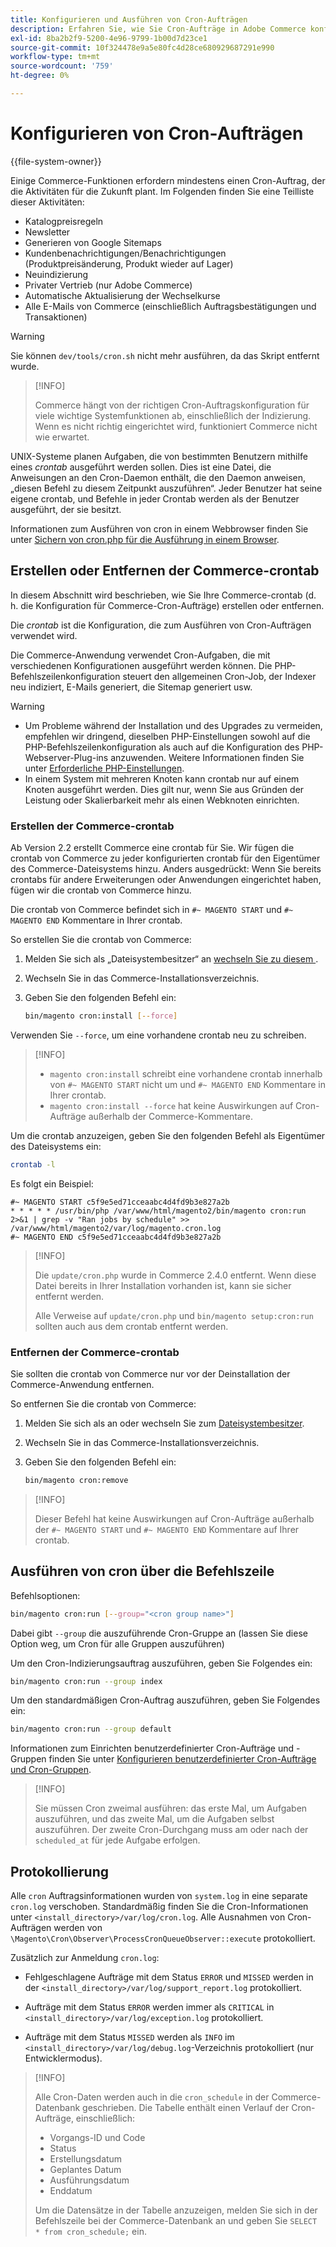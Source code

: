 ```yaml
---
title: Konfigurieren und Ausführen von Cron-Aufträgen
description: Erfahren Sie, wie Sie Cron-Aufträge in Adobe Commerce konfigurieren und verwalten. Entdecken Sie Techniken zur Planung, Konfiguration und Fehlerbehebung.
exl-id: 8ba2b2f9-5200-4e96-9799-1b00d7d23ce1
source-git-commit: 10f324478e9a5e80fc4d28ce680929687291e990
workflow-type: tm+mt
source-wordcount: '759'
ht-degree: 0%

---
```


# Konfigurieren von Cron-Aufträgen

{{file-system-owner}}

Einige Commerce-Funktionen erfordern mindestens einen Cron-Auftrag, der die Aktivitäten für die Zukunft plant. Im Folgenden finden Sie eine Teilliste dieser Aktivitäten:

- Katalogpreisregeln
- Newsletter
- Generieren von Google Sitemaps
- Kundenbenachrichtigungen/Benachrichtigungen (Produktpreisänderung, Produkt wieder auf Lager)
- Neuindizierung
- Privater Vertrieb (nur Adobe Commerce)
- Automatische Aktualisierung der Wechselkurse
- Alle E-Mails von Commerce (einschließlich Auftragsbestätigungen und Transaktionen)

>[!WARNING]
>
>Sie können `dev/tools/cron.sh` nicht mehr ausführen, da das Skript entfernt wurde.

>[!INFO]
>
>Commerce hängt von der richtigen Cron-Auftragskonfiguration für viele wichtige Systemfunktionen ab, einschließlich der Indizierung. Wenn es nicht richtig eingerichtet wird, funktioniert Commerce nicht wie erwartet.

UNIX-Systeme planen Aufgaben, die von bestimmten Benutzern mithilfe eines _crontab_ ausgeführt werden sollen. Dies ist eine Datei, die Anweisungen an den Cron-Daemon enthält, die den Daemon anweisen, „diesen Befehl zu diesem Zeitpunkt auszuführen“. Jeder Benutzer hat seine eigene crontab, und Befehle in jeder Crontab werden als der Benutzer ausgeführt, der sie besitzt.

Informationen zum Ausführen von cron in einem Webbrowser finden Sie unter [Sichern von cron.php für die Ausführung in einem Browser](../security/secure-cron-php.md).

## Erstellen oder Entfernen der Commerce-crontab

In diesem Abschnitt wird beschrieben, wie Sie Ihre Commerce-crontab (d. h. die Konfiguration für Commerce-Cron-Aufträge) erstellen oder entfernen.

Die _crontab_ ist die Konfiguration, die zum Ausführen von Cron-Aufträgen verwendet wird.

Die Commerce-Anwendung verwendet Cron-Aufgaben, die mit verschiedenen Konfigurationen ausgeführt werden können. Die PHP-Befehlszeilenkonfiguration steuert den allgemeinen Cron-Job, der Indexer neu indiziert, E-Mails generiert, die Sitemap generiert usw.

>[!WARNING]
>
>- Um Probleme während der Installation und des Upgrades zu vermeiden, empfehlen wir dringend, dieselben PHP-Einstellungen sowohl auf die PHP-Befehlszeilenkonfiguration als auch auf die Konfiguration des PHP-Webserver-Plug-ins anzuwenden. Weitere Informationen finden Sie unter [Erforderliche PHP-Einstellungen](../../installation/prerequisites/php-settings.md).
>- In einem System mit mehreren Knoten kann crontab nur auf einem Knoten ausgeführt werden. Dies gilt nur, wenn Sie aus Gründen der Leistung oder Skalierbarkeit mehr als einen Webknoten einrichten.

### Erstellen der Commerce-crontab

Ab Version 2.2 erstellt Commerce eine crontab für Sie. Wir fügen die crontab von Commerce zu jeder konfigurierten crontab für den Eigentümer des Commerce-Dateisystems hinzu. Anders ausgedrückt: Wenn Sie bereits crontabs für andere Erweiterungen oder Anwendungen eingerichtet haben, fügen wir die crontab von Commerce hinzu.

Die crontab von Commerce befindet sich in `#~ MAGENTO START` und `#~ MAGENTO END` Kommentare in Ihrer crontab.

So erstellen Sie die crontab von Commerce:

1. Melden Sie sich als „Dateisystembesitzer“ an [&#x200B; wechseln Sie zu diesem &#x200B;](../../installation/prerequisites/file-system/overview.md).
1. Wechseln Sie in das Commerce-Installationsverzeichnis.
1. Geben Sie den folgenden Befehl ein:

   ```bash
   bin/magento cron:install [--force]
   ```

Verwenden Sie `--force`, um eine vorhandene crontab neu zu schreiben.

>[!INFO]
>
>- `magento cron:install` schreibt eine vorhandene crontab innerhalb von `#~ MAGENTO START` nicht um und `#~ MAGENTO END` Kommentare in Ihrer crontab.
>- `magento cron:install --force` hat keine Auswirkungen auf Cron-Aufträge außerhalb der Commerce-Kommentare.

Um die crontab anzuzeigen, geben Sie den folgenden Befehl als Eigentümer des Dateisystems ein:

```bash
crontab -l
```

Es folgt ein Beispiel:

```
#~ MAGENTO START c5f9e5ed71cceaabc4d4fd9b3e827a2b
* * * * * /usr/bin/php /var/www/html/magento2/bin/magento cron:run 2>&1 | grep -v "Ran jobs by schedule" >> /var/www/html/magento2/var/log/magento.cron.log
#~ MAGENTO END c5f9e5ed71cceaabc4d4fd9b3e827a2b
```

>[!INFO]
>
>Die `update/cron.php` wurde in Commerce 2.4.0 entfernt. Wenn diese Datei bereits in Ihrer Installation vorhanden ist, kann sie sicher entfernt werden.
>
>Alle Verweise auf `update/cron.php` und `bin/magento setup:cron:run` sollten auch aus dem crontab entfernt werden.

### Entfernen der Commerce-crontab

Sie sollten die crontab von Commerce nur vor der Deinstallation der Commerce-Anwendung entfernen.

So entfernen Sie die crontab von Commerce:

1. Melden Sie sich als an oder wechseln Sie zum [Dateisystembesitzer](../../installation/prerequisites/file-system/overview.md).
1. Wechseln Sie in das Commerce-Installationsverzeichnis.
1. Geben Sie den folgenden Befehl ein:

   ```bash
   bin/magento cron:remove
   ```

>[!INFO]
>
>Dieser Befehl hat keine Auswirkungen auf Cron-Aufträge außerhalb der `#~ MAGENTO START` und `#~ MAGENTO END` Kommentare auf Ihrer crontab.

## Ausführen von cron über die Befehlszeile

Befehlsoptionen:

```bash
bin/magento cron:run [--group="<cron group name>"]
```

Dabei gibt `--group` die auszuführende Cron-Gruppe an (lassen Sie diese Option weg, um Cron für alle Gruppen auszuführen)

Um den Cron-Indizierungsauftrag auszuführen, geben Sie Folgendes ein:

```bash
bin/magento cron:run --group index
```

Um den standardmäßigen Cron-Auftrag auszuführen, geben Sie Folgendes ein:

```bash
bin/magento cron:run --group default
```

Informationen zum Einrichten benutzerdefinierter Cron-Aufträge und -Gruppen finden Sie unter [Konfigurieren benutzerdefinierter Cron-Aufträge und Cron-Gruppen](../cron/custom-cron.md).

>[!INFO]
>
>Sie müssen Cron zweimal ausführen: das erste Mal, um Aufgaben auszuführen, und das zweite Mal, um die Aufgaben selbst auszuführen. Der zweite Cron-Durchgang muss am oder nach der `scheduled_at` für jede Aufgabe erfolgen.

## Protokollierung

Alle `cron` Auftragsinformationen wurden von `system.log` in eine separate `cron.log` verschoben.
Standardmäßig finden Sie die Cron-Informationen unter `<install_directory>/var/log/cron.log`.
Alle Ausnahmen von Cron-Aufträgen werden von `\Magento\Cron\Observer\ProcessCronQueueObserver::execute` protokolliert.

Zusätzlich zur Anmeldung `cron.log`:

- Fehlgeschlagene Aufträge mit dem Status `ERROR` und `MISSED` werden in der `<install_directory>/var/log/support_report.log` protokolliert.

- Aufträge mit dem Status `ERROR` werden immer als `CRITICAL` in `<install_directory>/var/log/exception.log` protokolliert.

- Aufträge mit dem Status `MISSED` werden als `INFO` im `<install_directory>/var/log/debug.log`-Verzeichnis protokolliert (nur Entwicklermodus).

>[!INFO]
>
>Alle Cron-Daten werden auch in die `cron_schedule` in der Commerce-Datenbank geschrieben. Die Tabelle enthält einen Verlauf der Cron-Aufträge, einschließlich:
>
>- Vorgangs-ID und Code
>- Status
>- Erstellungsdatum
>- Geplantes Datum
>- Ausführungsdatum
>- Enddatum
>
>Um die Datensätze in der Tabelle anzuzeigen, melden Sie sich in der Befehlszeile bei der Commerce-Datenbank an und geben Sie `SELECT * from cron_schedule;` ein.
